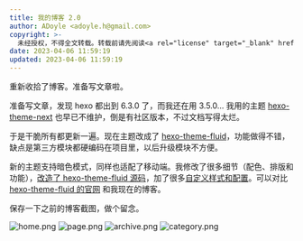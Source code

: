 ```yaml
---
title: 我的博客 2.0
author: ADoyle <adoyle.h@gmail.com>
copyright: >-
  未经授权，不得全文转载。转载前请先阅读<a rel="license" target="_blank" href="//adoyle.me/blog/copyright.html">本站版权声明</a>
date: 2023-04-06 11:59:19
updated: 2023-04-06 11:59:19
---
```


重新收拾了博客。准备写文章啦。

<!-- more -->

准备写文章，发现 hexo 都出到 6.3.0 了，而我还在用 3.5.0...
我用的主题 [hexo-theme-next](https://github.com/iissnan/hexo-theme-next) 也早已不维护，倒是有社区版本，不过文档写得太烂。

于是干脆所有都更新一遍。现在主题改成了 [hexo-theme-fluid]()，功能做得不错，缺点是第三方模块都硬编码在项目里，以后升级模块不方便。

新的主题支持暗色模式，同样也适配了移动端。我修改了很多细节（配色、排版和功能），[改造了 hexo-theme-fluid 源码](https://github.com/fluid-dev/hexo-theme-fluid/compare/v1.9.4...adoyle-h:hexo-theme-fluid:master)，加了很多[自定义样式和配置](https://github.com/adoyle-h/blog/commit/fcf340b1152b4317e15c7644910fc11833e9deeb)。可以对比[hexo-theme-fluid 的官网](https://hexo.fluid-dev.com/) 和我现在的博客。

保存一下之前的博客截图，做个留念。

![home.png](https://cdn.adoyle.top/blog/new-blog/home.png)
![page.png](https://cdn.adoyle.top/blog/new-blog/page.png)
![archive.png](https://cdn.adoyle.top/blog/new-blog/archive.png)
![category.png](https://cdn.adoyle.top/blog/new-blog/category.png)
